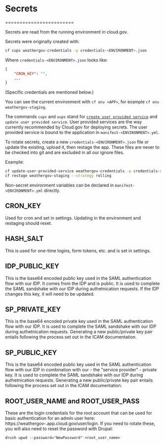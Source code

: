 # Secrets
========================

Secrets are read from the running environment in cloud.gov.

Secrets were originally created with:

```sh
cf cups weathergov-credentials -p credentials-<ENVIRONMENT>.json
```

Where `credentials-<ENVIRONMENT>.json` looks like:

```json
{
    "CRON_KEY": "",
    ...
}
```

(Specific credentials are mentioned below.)

You can see the current environment with `cf env <APP>`, for example `cf env weathergov-staging`.

The commands `cups` and `uups` stand for [`create user provided service`](https://docs.cloudfoundry.org/devguide/services/user-provided.html) and `update user provided service`. User provided services are the way currently recommended by Cloud.gov for deploying secrets. The user provided service is bound to the application in `manifest-<ENVIRONMENT>.yml`.

To rotate secrets, create a new `credentials-<ENVIRONMENT>.json` file or update the existing, upload it, then restage the app. These files are never to be checked into git and are excluded in all our ignore files.

Example:

```bash
cf update-user-provided-service weathergov-credentials -p credentials-staging.json
cf restage weathergov-staging --strategy rolling
```

Non-secret environment variables can be declared in `manifest-<ENVIRONMENT>.yml` directly.

## CRON_KEY

Used for cron and set in settings. Updating in the environment and restaging should reset.

## HASH_SALT

This is used for one-time logins, form tokens, etc. and is set in settings. 

## IDP_PUBLIC_KEY

This is the base64 encoded public key used in the SAML authentication flow with our IDP. It comes from the IDP and is public. It is used to complete the SAML sandshake with our IDP during authetnication requests. If the IDP changes this key, it will need to be updated.

## SP_PRIVATE_KEY

This is the base64 encoded private key used in the SAML authentication flow with our IDP. It is used to complete the SAML sandshake with our IDP during authetnication requests. Generating a new public/private key pair entails following the process set out in the ICAM documentation.

## SP_PUBLIC_KEY

This is the base64 encoded public key used in the SAML authentication flow with our IDP in combination with our - the "service provider" - private key. It is used to complete the SAML sandshake with our IDP during authetnication requests. Generating a new public/private key pair entails following the process set out in the ICAM documentation.

## ROOT_USER_NAME and ROOT_USER_PASS

These are the login credentials for the root account that can be used for basic authentication for an admin user here: https://weathergov-<environment>.app.cloud.gov/user/login. If you need to rotate these, you will also need to reset the password with Drupal: 

`drush upwd --password="NewPassword" <root_user_name>`
